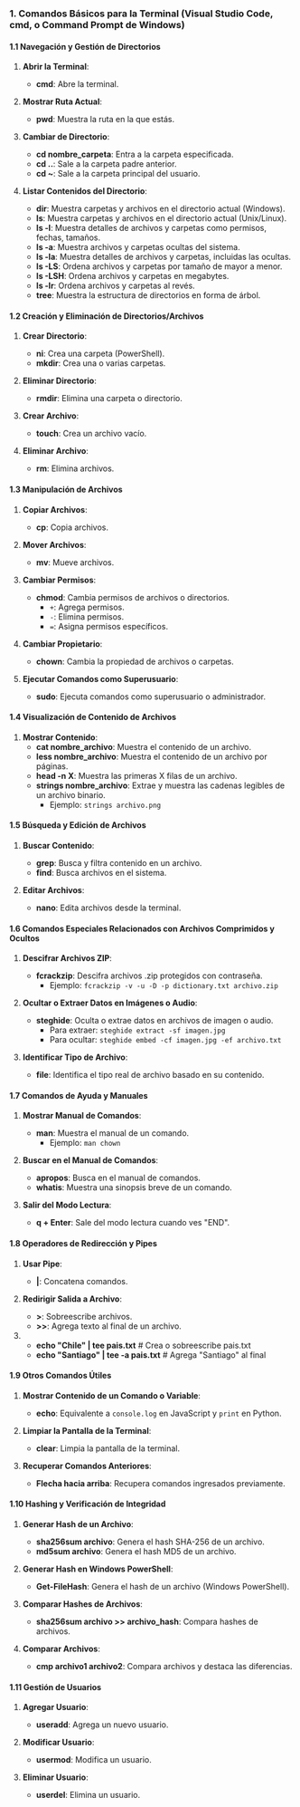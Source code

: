 
### 1. Comandos Básicos para la Terminal (Visual Studio Code, cmd, o Command Prompt de Windows)

#### 1.1 Navegación y Gestión de Directorios

1. **Abrir la Terminal**:
    - **cmd**: Abre la terminal.
  
2. **Mostrar Ruta Actual**:
    - **pwd**: Muestra la ruta en la que estás.
  
3. **Cambiar de Directorio**:
    - **cd nombre_carpeta**: Entra a la carpeta especificada.
    - **cd ..**: Sale a la carpeta padre anterior.
    - **cd ~**: Sale a la carpeta principal del usuario.

4. **Listar Contenidos del Directorio**:
    - **dir**: Muestra carpetas y archivos en el directorio actual (Windows).
    - **ls**: Muestra carpetas y archivos en el directorio actual (Unix/Linux).
    - **ls -l**: Muestra detalles de archivos y carpetas como permisos, fechas, tamaños.
    - **ls -a**: Muestra archivos y carpetas ocultas del sistema.
    - **ls -la**: Muestra detalles de archivos y carpetas, incluidas las ocultas.
    - **ls -LS**: Ordena archivos y carpetas por tamaño de mayor a menor.
    - **ls -LSH**: Ordena archivos y carpetas en megabytes.
    - **ls -lr**: Ordena archivos y carpetas al revés.
    - **tree**: Muestra la estructura de directorios en forma de árbol.

#### 1.2 Creación y Eliminación de Directorios/Archivos

1. **Crear Directorio**:
    - **ni**: Crea una carpeta (PowerShell).
    - **mkdir**: Crea una o varias carpetas.

2. **Eliminar Directorio**:
    - **rmdir**: Elimina una carpeta o directorio.

3. **Crear Archivo**:
    - **touch**: Crea un archivo vacío.

4. **Eliminar Archivo**:
    - **rm**: Elimina archivos.

#### 1.3 Manipulación de Archivos

1. **Copiar Archivos**:
    - **cp**: Copia archivos.

2. **Mover Archivos**:
    - **mv**: Mueve archivos.

3. **Cambiar Permisos**:
    - **chmod**: Cambia permisos de archivos o directorios.
      - `+`: Agrega permisos.
      - `-`: Elimina permisos.
      - `=`: Asigna permisos específicos.

4. **Cambiar Propietario**:
    - **chown**: Cambia la propiedad de archivos o carpetas.

5. **Ejecutar Comandos como Superusuario**:
    - **sudo**: Ejecuta comandos como superusuario o administrador.

#### 1.4 Visualización de Contenido de Archivos

1. **Mostrar Contenido**:
    - **cat nombre_archivo**: Muestra el contenido de un archivo.
    - **less nombre_archivo**: Muestra el contenido de un archivo por páginas.
    - **head -n X**: Muestra las primeras X filas de un archivo.
    - **strings nombre_archivo**: Extrae y muestra las cadenas legibles de un archivo binario.
      - Ejemplo: `strings archivo.png`

#### 1.5 Búsqueda y Edición de Archivos

1. **Buscar Contenido**:
    - **grep**: Busca y filtra contenido en un archivo.
    - **find**: Busca archivos en el sistema.

2. **Editar Archivos**:
    - **nano**: Edita archivos desde la terminal.

#### 1.6 Comandos Especiales Relacionados con Archivos Comprimidos y Ocultos

1. **Descifrar Archivos ZIP**:
    - **fcrackzip**: Descifra archivos .zip protegidos con contraseña.
      - Ejemplo: `fcrackzip -v -u -D -p dictionary.txt archivo.zip`

2. **Ocultar o Extraer Datos en Imágenes o Audio**:
    - **steghide**: Oculta o extrae datos en archivos de imagen o audio.
      - Para extraer: `steghide extract -sf imagen.jpg`
      - Para ocultar: `steghide embed -cf imagen.jpg -ef archivo.txt`

3. **Identificar Tipo de Archivo**:
    - **file**: Identifica el tipo real de archivo basado en su contenido.

#### 1.7 Comandos de Ayuda y Manuales

1. **Mostrar Manual de Comandos**:
    - **man**: Muestra el manual de un comando.
      - Ejemplo: `man chown`

2. **Buscar en el Manual de Comandos**:
    - **apropos**: Busca en el manual de comandos.
    - **whatis**: Muestra una sinopsis breve de un comando.

3. **Salir del Modo Lectura**:
    - **q + Enter**: Sale del modo lectura cuando ves "END".

#### 1.8 Operadores de Redirección y Pipes

1. **Usar Pipe**:
    - **|**: Concatena comandos.

2. **Redirigir Salida a Archivo**:
    - **>**: Sobreescribe archivos.
    - **>>**: Agrega texto al final de un archivo.
3.  - **echo "Chile" | tee pais.txt**      # Crea o sobreescribe pais.txt
    - **echo "Santiago" | tee -a pais.txt**  # Agrega "Santiago" al final

#### 1.9 Otros Comandos Útiles

1. **Mostrar Contenido de un Comando o Variable**:
    - **echo**: Equivalente a `console.log` en JavaScript y `print` en Python.

2. **Limpiar la Pantalla de la Terminal**:
    - **clear**: Limpia la pantalla de la terminal.

3. **Recuperar Comandos Anteriores**:
    - **Flecha hacia arriba**: Recupera comandos ingresados previamente.

#### 1.10 Hashing y Verificación de Integridad

1. **Generar Hash de un Archivo**:
    - **sha256sum archivo**: Genera el hash SHA-256 de un archivo.
    - **md5sum archivo**: Genera el hash MD5 de un archivo.

2. **Generar Hash en Windows PowerShell**:
    - **Get-FileHash**: Genera el hash de un archivo (Windows PowerShell).

3. **Comparar Hashes de Archivos**:
    - **sha256sum archivo >> archivo_hash**: Compara hashes de archivos.

4. **Comparar Archivos**:
    - **cmp archivo1 archivo2**: Compara archivos y destaca las diferencias.

#### 1.11 Gestión de Usuarios

1. **Agregar Usuario**:
    - **useradd**: Agrega un nuevo usuario.

2. **Modificar Usuario**:
    - **usermod**: Modifica un usuario.

3. **Eliminar Usuario**:
    - **userdel**: Elimina un usuario.

